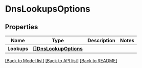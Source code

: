 # DnsLookupsOptions

## Properties

Name | Type | Description | Notes
------------ | ------------- | ------------- | -------------
**Lookups** | [**[]DnsLookupOptions**](DNSLookupOptions) |  | 

[[Back to Model list]](../README#documentation-for-models) [[Back to API list]](../README#documentation-for-api-endpoints) [[Back to README]](../README)


